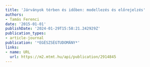 ```yaml
---
title: 'Járványok térben és időben: modellezés és előrejelzés'
authors:
- Tamás Ferenci
date: '2015-01-01'
publishDate: '2024-01-29T15:58:21.242929Z'
publication_types:
- article-journal
publication: '*EGÉSZSÉGTUDOMÁNY*'
links:
- name: URL
  url: https://m2.mtmt.hu/api/publication/2914845
---
```

